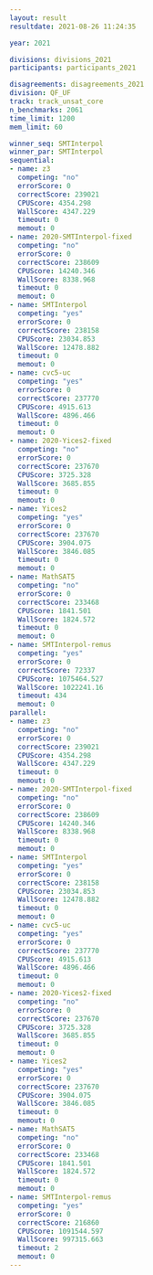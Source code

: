 ```yaml
---
layout: result
resultdate: 2021-08-26 11:24:35

year: 2021

divisions: divisions_2021
participants: participants_2021

disagreements: disagreements_2021
division: QF_UF
track: track_unsat_core
n_benchmarks: 2061
time_limit: 1200
mem_limit: 60

winner_seq: SMTInterpol
winner_par: SMTInterpol
sequential:
- name: z3
  competing: "no"
  errorScore: 0
  correctScore: 239021
  CPUScore: 4354.298
  WallScore: 4347.229
  timeout: 0
  memout: 0
- name: 2020-SMTInterpol-fixed
  competing: "no"
  errorScore: 0
  correctScore: 238609
  CPUScore: 14240.346
  WallScore: 8338.968
  timeout: 0
  memout: 0
- name: SMTInterpol
  competing: "yes"
  errorScore: 0
  correctScore: 238158
  CPUScore: 23034.853
  WallScore: 12478.882
  timeout: 0
  memout: 0
- name: cvc5-uc
  competing: "yes"
  errorScore: 0
  correctScore: 237770
  CPUScore: 4915.613
  WallScore: 4896.466
  timeout: 0
  memout: 0
- name: 2020-Yices2-fixed
  competing: "no"
  errorScore: 0
  correctScore: 237670
  CPUScore: 3725.328
  WallScore: 3685.855
  timeout: 0
  memout: 0
- name: Yices2
  competing: "yes"
  errorScore: 0
  correctScore: 237670
  CPUScore: 3904.075
  WallScore: 3846.085
  timeout: 0
  memout: 0
- name: MathSAT5
  competing: "no"
  errorScore: 0
  correctScore: 233468
  CPUScore: 1841.501
  WallScore: 1824.572
  timeout: 0
  memout: 0
- name: SMTInterpol-remus
  competing: "yes"
  errorScore: 0
  correctScore: 72337
  CPUScore: 1075464.527
  WallScore: 1022241.16
  timeout: 434
  memout: 0
parallel:
- name: z3
  competing: "no"
  errorScore: 0
  correctScore: 239021
  CPUScore: 4354.298
  WallScore: 4347.229
  timeout: 0
  memout: 0
- name: 2020-SMTInterpol-fixed
  competing: "no"
  errorScore: 0
  correctScore: 238609
  CPUScore: 14240.346
  WallScore: 8338.968
  timeout: 0
  memout: 0
- name: SMTInterpol
  competing: "yes"
  errorScore: 0
  correctScore: 238158
  CPUScore: 23034.853
  WallScore: 12478.882
  timeout: 0
  memout: 0
- name: cvc5-uc
  competing: "yes"
  errorScore: 0
  correctScore: 237770
  CPUScore: 4915.613
  WallScore: 4896.466
  timeout: 0
  memout: 0
- name: 2020-Yices2-fixed
  competing: "no"
  errorScore: 0
  correctScore: 237670
  CPUScore: 3725.328
  WallScore: 3685.855
  timeout: 0
  memout: 0
- name: Yices2
  competing: "yes"
  errorScore: 0
  correctScore: 237670
  CPUScore: 3904.075
  WallScore: 3846.085
  timeout: 0
  memout: 0
- name: MathSAT5
  competing: "no"
  errorScore: 0
  correctScore: 233468
  CPUScore: 1841.501
  WallScore: 1824.572
  timeout: 0
  memout: 0
- name: SMTInterpol-remus
  competing: "yes"
  errorScore: 0
  correctScore: 216860
  CPUScore: 1091544.597
  WallScore: 997315.663
  timeout: 2
  memout: 0
---
```

